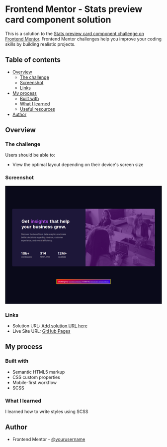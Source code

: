 # Frontend Mentor - Stats preview card component solution

This is a solution to the [Stats preview card component challenge on Frontend Mentor](https://www.frontendmentor.io/challenges/stats-preview-card-component-8JqbgoU62). Frontend Mentor challenges help you improve your coding skills by building realistic projects. 

## Table of contents

- [Overview](#overview)
  - [The challenge](#the-challenge)
  - [Screenshot](#screenshot)
  - [Links](#links)
- [My process](#my-process)
  - [Built with](#built-with)
  - [What I learned](#what-i-learned)
  - [Useful resources](#useful-resources)
- [Author](#author)

## Overview

### The challenge

Users should be able to:

- View the optimal layout depending on their device's screen size

### Screenshot

![](./screenshot.png)

### Links

- Solution URL: [Add solution URL here](https://your-solution-url.com)
- Live Site URL: [GitHub Pages](https://icewarrior01.github.io/Stats-preview-card-component/)

## My process

### Built with

- Semantic HTML5 markup
- CSS custom properties
- Mobile-first workflow
- SCSS

### What I learned

I learned how to write styles using SCSS

## Author

- Frontend Mentor - [@yourusername](https://www.frontendmentor.io/profile/yourusername)
